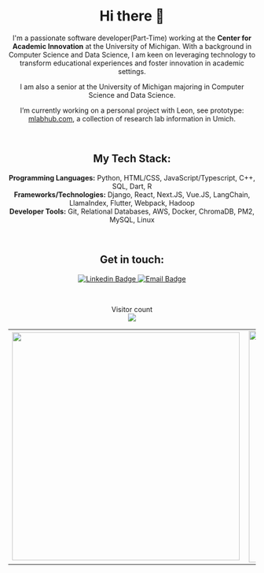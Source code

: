 <h1 align="center"> Hi there 👋 </h1>
<p align="center"> 
  I'm a passionate software developer(Part-Time) working at the <b>Center for Academic Innovation</b> at the University of Michigan. With a background in Computer Science and Data Science, I am keen on leveraging technology to transform educational experiences and foster innovation in academic settings.
</p>

<p align="center"> I am also a senior at the University of Michigan majoring in Computer Science and Data Science. </p>

<p align="center">I’m currently working on a personal project with Leon, see prototype: <a href="http://mlabhub.com" target="_blank">mlabhub.com</a>, a collection of research lab information in Umich.</p>

<br>

<h2 align="center"> My Tech Stack: </h2>

<p align="center">
  <b>Programming Languages:</b> Python, HTML/CSS, JavaScript/Typescript, C++, SQL, Dart, R <br>
  <b>Frameworks/Technologies:</b> Django, React, Next.JS, Vue.JS, LangChain, LlamaIndex, Flutter, Webpack, Hadoop <br>
  <b>Developer Tools:</b> Git, Relational Databases, AWS, Docker, ChromaDB, PM2, MySQL, Linux
</p>


<br>

<h2 align="center">Get in touch:</h2>


<p align="center">
<a target="_blank" href="https://www.linkedin.com/in/yijiashun-qi-0845571a5/">
<img src="https://img.shields.io/badge/-ElijahQi-black?style=for-the-badge&logo=Linkedin&logoColor=white&link=https://www.linkedin.com/in/yijiashun-qi-0845571a5/" alt="Linkedin Badge">
</a>
<a target="_blank" href="mailto:elijahqi@umich.edu">
<img src="https://img.shields.io/badge/-gmail-black?&style=for-the-badge&logo=Gmail&logoColor=white&link=maito:lucasbivarfonseca@gmail.com" alt="Email Badge">
</a>
</p>

<br>
<p align="center"> 
  Visitor count<br>
  <img src="https://profile-counter.glitch.me/elijahqi/count.svg" />
</p>

<table>
    <tr>
        <td><img width="463px" align="left" src="https://github-readme-stats.vercel.app/api/top-langs/?username=elijahqi&hide=html&layout=compact&title_color=fff&icon_color=fff&text_color=9f9f9f&bg_color=151515" /></td>
        <td><img width="470px" align="left" src="https://github-readme-stats.vercel.app/api/?username=elijahqi&show_icons=true&title_color=fff&icon_color=fff&text_color=9f9f9f&bg_color=151515"/></td>
    </tr>   
</table>
</center>  
